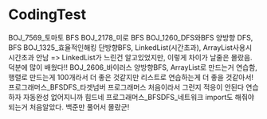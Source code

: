 # CodingTest
BOJ_7569_토마토 BFS
BOJ_2178_미로 BFS
BOJ_1260_DFS와BFS 양방향 DFS, BFS
BOJ_1325_효율적인해킹 단방향BFS, LinkedList(시간초과), ArrayList사용시 시간초과 안남 => LinkedList가 느린건 알고있었지만, 이렇게 차이가 날줄은 몰랐음. 덕분에 많이 배웠다!!
BOJ_2606_바이러스 양방향BFS, ArrayList로 만드는거 연습함, 행렬로 만드는게 100개라서 더 좋은 것같지만 리스트로 연습하는게 더 좋을 것같아서!
프로그래머스_BFSDFS_타겟넘버 프로그래머스 처음이라서 그런지 적응이 안된다 연습하자 자동완성 없어지니까 힘드네
프로그래머스_BFSDFS_네트워크 import도 해줘야되는거 처음알았다. 백준만 풀어서 몰랐군!
